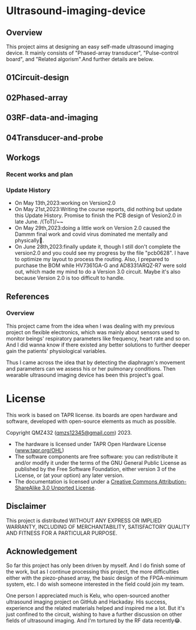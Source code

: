 # Ultrasound-imaging-device
## Overview
This project aims at designing an easy self-made ultrasound imaging device. It mainly consists of "Phased-array transducer", "Pulse-control board", and "Related algorism".And further details are below.

## 01Circuit-design
## 02Phased-array
## 03RF-data-and-imaging
## 04Transducer-and-probe

## Workogs
### Recent works and plan
### Update History
- On May 13th,2023:working on Version2.0
- On May 21st,2023:Writing the course reports, did nothing but update this Update History. Promise to finish the PCB design of Vesion2.0 in late June. /(ToT)/~~
- On May 29th,2023:doing a little work on Version 2.0 caused the Dammm final work and covid virus dominated me mentally and physically🤧.
- On June 28th,2023:finally update it, though I still don't complete the version2.0 and you could see my progress by the file "pcb0628". I have to optimize my layout to process the routing. Also, I prepared to purchase the BOM while HV7361GA-G and AD8331ARQZ-R7 were sold out, which made my mind to do a Version 3.0 circuit. Maybe it's also because Version 2.0 is too difficult to handle.

## References
### Overview 
This project came from the idea when I was dealing with my previous project on flexible electronics, which was mainly about sensors used to monitor beings' respiratory parameters like frequency, heart rate and so on. And I did wanna know if there existed any better solutions to further deeper gain the patients' physiological variables.

Thus I came across the idea that by detecting the diaphragm's movement and parameters can we assess his or her pulmonary conditions. Then wearable ultrasound imaging device has been this project's goal.



# License

This work is based on TAPR license. its boards are open hardware and software, developed with open-source elements as much as possible.

Copyright QMZ432 (qmzs12345@gmail.com) 2023.

* The hardware is licensed under TAPR Open Hardware License (www.tapr.org/OHL)
* The software components are free software: you can redistribute it and/or modify it under the terms of the GNU General Public License as published by the Free Software Foundation, either version 3 of the License, or (at your option) any later version.
* The documentation is licensed under a [Creative Commons Attribution-ShareAlike 3.0 Unported License](http://creativecommons.org/licenses/by-sa/3.0/).

## Disclaimer

This project is distributed WITHOUT ANY EXPRESS OR IMPLIED WARRANTY, INCLUDING OF MERCHANTABILITY, SATISFACTORY QUALITY AND FITNESS FOR A PARTICULAR PURPOSE. 

## Acknowledgement

So far this project has only been driven by myself. And I do finish some of the work, but as I continue processing this project, the more difficulties either with the piezo-phased array, the basic design of the FPGA-minimum system, etc. I do wish someone interested in the field could join my team.

One person I appreciated much is Kelu, who open-sourced another ultrasound imaging project on GitHub and Hackaday. His success, experience and the related materials helped and inspired me a lot. But it's just confined to the circuit, wishing to have a further discussion on other fields of ultrasound imaging. And I'm tortured by the RF data recently:joy:.